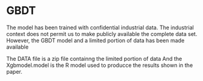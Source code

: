 # GBDT

The model has been trained with confidential industrial data. The industrial context does not permit us to make publicly available the complete data set. 
However, the GBDT model and a limited portion of data has been made available

The DATA file is a zip file containng the limited portion of data
And the Xgbmodel.model is the R model used to producce the results shown in the paper.
